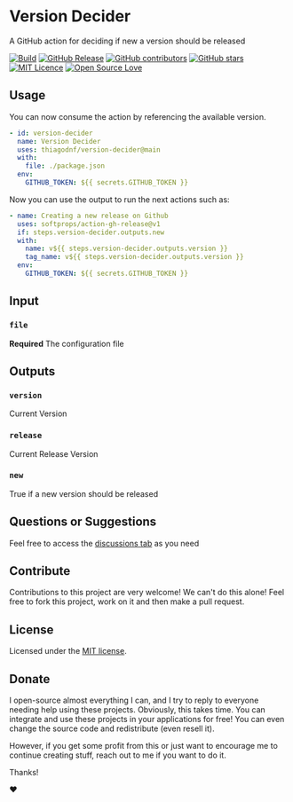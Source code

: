 # Version Decider

A GitHub action for deciding if new a version should be released

[![Build](https://github.com/thiagodnf/version-decider/actions/workflows/build.yml/badge.svg)](https://github.com/thiagodnf/version-decider/actions/workflows/build.yml)
[![GitHub Release](https://img.shields.io/github/release/thiagodnf/version-decider.svg)](https://github.com/thiagodnf/version-decider/releases/latest)
[![GitHub contributors](https://img.shields.io/github/contributors/thiagodnf/version-decider.svg)](https://github.com/thiagodnf/version-decider/graphs/contributors)
[![GitHub stars](https://img.shields.io/github/stars/thiagodnf/version-decider.svg)](https://github.com/thiagodnf/version-decider)
[![MIT Licence](https://badges.frapsoft.com/os/mit/mit.svg?v=103)](https://opensource.org/licenses/mit-license.php)
[![Open Source Love](https://badges.frapsoft.com/os/v1/open-source.svg?v=103)](https://github.com/ellerbrock/open-source-badges/)

## Usage

You can now consume the action by referencing the available version.

```yaml
- id: version-decider
  name: Version Decider
  uses: thiagodnf/version-decider@main
  with:
    file: ./package.json
  env:
    GITHUB_TOKEN: ${{ secrets.GITHUB_TOKEN }}
```

Now you can use the output to run the next actions such as:

```yaml
- name: Creating a new release on Github
  uses: softprops/action-gh-release@v1
  if: steps.version-decider.outputs.new
  with:
    name: v${{ steps.version-decider.outputs.version }}
    tag_name: v${{ steps.version-decider.outputs.version }}
  env:
    GITHUB_TOKEN: ${{ secrets.GITHUB_TOKEN }}
```

## Input

### `file`

**Required** The configuration file

## Outputs

### `version`
Current Version

### `release`
Current Release Version

### `new`
True if a new version should be released

## Questions or Suggestions

Feel free to access the <a href="../../discussions">discussions tab</a> as you need

## Contribute

Contributions to this project are very welcome! We can't do this alone! Feel free to fork this project, work on it and then make a pull request.

## License

Licensed under the [MIT license](LICENSE).

## Donate

I open-source almost everything I can, and I try to reply to everyone needing help using these projects. Obviously, this takes time. You can integrate and use these projects in your applications for free! You can even change the source code and redistribute (even resell it).

However, if you get some profit from this or just want to encourage me to continue creating stuff, reach out to me if you want to do it.

Thanks!

❤️
